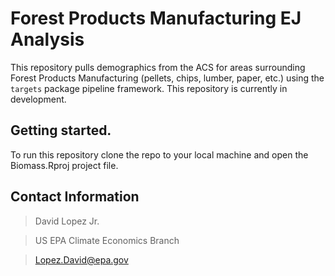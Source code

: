 
# Forest Products Manufacturing EJ Analysis

This repository pulls demographics from the ACS for areas surrounding Forest Products Manufacturing (pellets, chips, lumber, paper, etc.) using the `targets` package pipeline framework. This repository is currently in development.


## Getting started.

To run this repository clone the repo to your local machine and open the Biomass.Rproj project file.


## Contact Information

> David Lopez Jr.

> US EPA Climate Economics Branch

> Lopez.David@epa.gov


